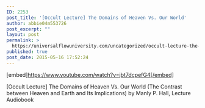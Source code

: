 ```yaml
---
ID: 2253
post_title: '[Occult Lecture] The Domains of Heaven Vs. Our World'
author: abbie04m553726
post_excerpt: ""
layout: post
permalink: >
  https://universalflowuniversity.com/uncategorized/occult-lecture-the-domains-of-heaven-vs-our-world/
published: true
post_date: 2015-05-16 17:52:24
---
```

[embed]https://www.youtube.com/watch?v=jbt7dcpefG4[/embed]<br>
<p>[Occult Lecture] The Domains of Heaven Vs. Our World (The Contrast between Heaven and Earth and Its Implications) by Manly P. Hall, Lecture Audiobook</p>
